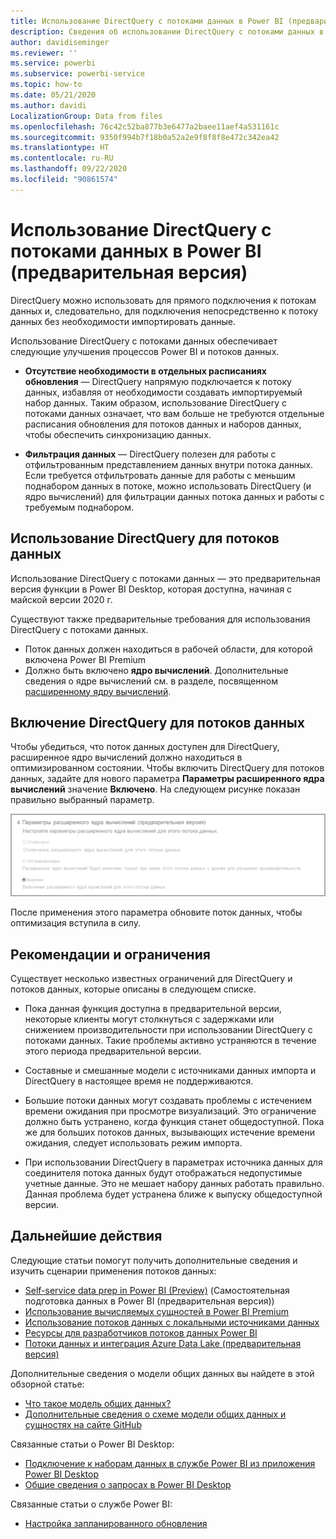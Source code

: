 ```yaml
---
title: Использование DirectQuery с потоками данных в Power BI (предварительная версия)
description: Сведения об использовании DirectQuery с потоками данных в Power BI
author: davidiseminger
ms.reviewer: ''
ms.service: powerbi
ms.subservice: powerbi-service
ms.topic: how-to
ms.date: 05/21/2020
ms.author: davidi
LocalizationGroup: Data from files
ms.openlocfilehash: 76c42c52ba877b3e6477a2baee11aef4a531161c
ms.sourcegitcommit: 9350f994b7f18b0a52a2e9f8f8f8e472c342ea42
ms.translationtype: HT
ms.contentlocale: ru-RU
ms.lasthandoff: 09/22/2020
ms.locfileid: "90861574"
---
```

# <a name="use-directquery-with-dataflows-in-power-bi-preview"></a>Использование DirectQuery с потоками данных в Power BI (предварительная версия)

DirectQuery можно использовать для прямого подключения к потокам данных и, следовательно, для подключения непосредственно к потоку данных без необходимости импортировать данные. 

Использование DirectQuery с потоками данных обеспечивает следующие улучшения процессов Power BI и потоков данных.

* **Отсутствие необходимости в отдельных расписаниях обновления** — DirectQuery напрямую подключается к потоку данных, избавляя от необходимости создавать импортируемый набор данных. Таким образом, использование DirectQuery с потоками данных означает, что вам больше не требуются отдельные расписания обновления для потоков данных и наборов данных, чтобы обеспечить синхронизацию данных.

* **Фильтрация данных** — DirectQuery полезен для работы с отфильтрованным представлением данных внутри потока данных. Если требуется отфильтровать данные для работы с меньшим поднабором данных в потоке, можно использовать DirectQuery (и ядро вычислений) для фильтрации данных потока данных и работы с требуемым поднабором.


## <a name="using-directquery-for-dataflows"></a>Использование DirectQuery для потоков данных

Использование DirectQuery с потоками данных — это предварительная версия функции в Power BI Desktop, которая доступна, начиная с майской версии 2020 г. 

Существуют также предварительные требования для использования DirectQuery с потоками данных.

* Поток данных должен находиться в рабочей области, для которой включена Power BI Premium
* Должно быть включено **ядро вычислений**. Дополнительные сведения о ядре вычислений см. в разделе, посвященном [расширенному ядру вычислений](service-dataflows-enhanced-compute-engine.md).

## <a name="enable-directquery-for-dataflows"></a>Включение DirectQuery для потоков данных

Чтобы убедиться, что поток данных доступен для DirectQuery, расширенное ядро вычислений должно находиться в оптимизированном состоянии. Чтобы включить DirectQuery для потоков данных, задайте для нового параметра **Параметры расширенного ядра вычислений** значение **Включено**. На следующем рисунке показан правильно выбранный параметр.

![Включение расширенного ядра вычислений для потоков данных](media/service-dataflows-directquery/dataflows-directquery-01.png)

После применения этого параметра обновите поток данных, чтобы оптимизация вступила в силу. 


## <a name="considerations-and-limitations"></a>Рекомендации и ограничения

Существует несколько известных ограничений для DirectQuery и потоков данных, которые описаны в следующем списке.

* Пока данная функция доступна в предварительной версии, некоторые клиенты могут столкнуться с задержками или снижением производительности при использовании DirectQuery с потоками данных. Такие проблемы активно устраняются в течение этого периода предварительной версии.

* Составные и смешанные модели с источниками данных импорта и DirectQuery в настоящее время не поддерживаются.

* Большие потоки данных могут создавать проблемы с истечением времени ожидания при просмотре визуализаций. Это ограничение должно быть устранено, когда функция станет общедоступной. Пока же для больших потоков данных, вызывающих истечение времени ожидания, следует использовать режим импорта.

* При использовании DirectQuery в параметрах источника данных для соединителя потока данных будут отображаться недопустимые учетные данные. Это не мешает набору данных работать правильно. Данная проблема будет устранена ближе к выпуску общедоступной версии.



## <a name="next-steps"></a>Дальнейшие действия

Следующие статьи помогут получить дополнительные сведения и изучить сценарии применения потоков данных:

* [Self-service data prep in Power BI (Preview)](service-dataflows-overview.md) (Самостоятельная подготовка данных в Power BI (предварительная версия))
* [Использование вычисляемых сущностей в Power BI Premium](service-dataflows-computed-entities-premium.md)
* [Использование потоков данных с локальными источниками данных](service-dataflows-on-premises-gateways.md)
* [Ресурсы для разработчиков потоков данных Power BI](service-dataflows-developer-resources.md)
* [Потоки данных и интеграция Azure Data Lake (предварительная версия)](service-dataflows-azure-data-lake-integration.md)

Дополнительные сведения о модели общих данных вы найдете в этой обзорной статье:
* [Что такое модель общих данных?](/powerapps/common-data-model/overview)
* [Дополнительные сведения о схеме модели общих данных и сущностях на сайте GitHub](https://github.com/Microsoft/CDM)

Связанные статьи о Power BI Desktop:

* [Подключение к наборам данных в службе Power BI из приложения Power BI Desktop](../connect-data/desktop-report-lifecycle-datasets.md)
* [Общие сведения о запросах в Power BI Desktop](desktop-query-overview.md)

Связанные статьи о службе Power BI:
* [Настройка запланированного обновления](../connect-data/refresh-scheduled-refresh.md)